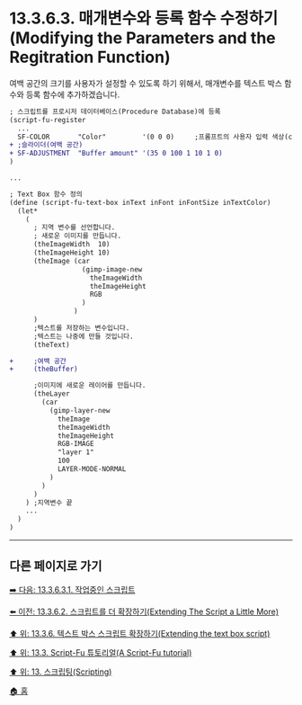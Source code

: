 # 13.3.6.3. 매개변수와 등록 함수 수정하기(Modifying the Parameters and the Regitration Function)
여백 공간의 크기를 사용자가 설정할 수 있도록 하기 위해서, 매개변수를 텍스트 박스 함수와 등록 함수에 추가하겠습니다. 

```diff
; 스크립트를 프로시저 데이터베이스(Procedure Database)에 등록
(script-fu-register
  ...
  SF-COLOR       "Color"         '(0 0 0)     ;프롬프트의 사용자 입력 색상(color variable)
+ ;슬라이더(여백 공간)
+ SF-ADJUSTMENT  "Buffer amount" '(35 0 100 1 10 1 0)
)

...

; Text Box 함수 정의
(define (script-fu-text-box inText inFont inFontSize inTextColor)
  (let*
    (
      ; 지역 변수를 선언합니다.
      ; 새로운 이미지를 만듭니다.
      (theImageWidth  10)
      (theImageHeight 10)
      (theImage (car
                  (gimp-image-new
                    theImageWidth
                    theImageHeight
                    RGB
                  )
                )
      )
      ;텍스트를 저장하는 변수입니다.
      ;텍스트는 나중에 만들 것입니다.
      (theText)

+     ;여백 공간
+     (theBuffer)

      ;이미지에 새로운 레이어를 만듭니다.
      (theLayer
        (car
          (gimp-layer-new
            theImage
            theImageWidth
            theImageHeight
            RGB-IMAGE
            "layer 1"
            100
            LAYER-MODE-NORMAL
          )
        )
      )
    ) ;지역변수 끝
    ...
  )
)
```

***

## 다른 페이지로 가기

[➡️ 다음: 13.3.6.3.1. 작업중인 스크립트](./13-03-06-03-01-script_in_progress.md)

[⬅️ 이전: 13.3.6.2. 스크립트를 더 확장하기(Extending The Script a Little More)](./13-03-06-02-extending_the_script_a_little_more.md)

[⬆️ 위: 13.3.6. 텍스트 박스 스크립트 확장하기(Extending the text box script)](./13-03-06-00-extending-the-text-box-script.md)

[⬆️ 위: 13.3. Script-Fu 튜토리얼(A Script-Fu tutorial)](./13-03-00-a-script-fu-tutorial.md)

[⬆️ 위: 13. 스크립팅(Scripting)](./13-00-scripting.md)

[🏠 홈](./00-home.md)